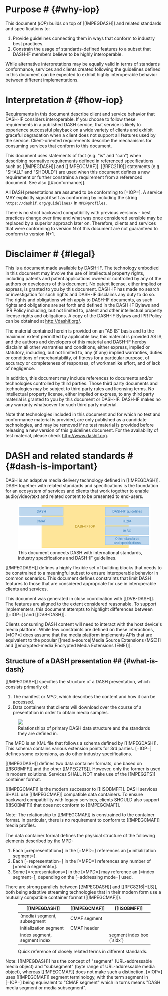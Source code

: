 # Purpose # {#why-iop}

This document (<dfn>IOP</dfn>) builds on top of [[!MPEGDASH]] and related standards and specifications to:

1. Provide guidelines connecting them in ways that conform to industry best practices.
1. Constrain the usage of standards-defined features to a subset that DASH-IF members believe to be highly interoperable.

While alternative interpretations may be equally valid in terms of standards conformance, services and clients created following the guidelines defined in this document can be expected to exhibit highly interoperable behavior between different implementations.

# Interpretation # {#how-iop}

Requirements in this document describe client and service behavior that DASH-IF considers interoperable. If you choose to follow these requirements in a published DASH service, that service is likely to experience successful playback on a wide variety of clients and exhibit graceful degradation when a client does not support all features used by the service. Client-oriented requirements describe the mechanisms for consuming services that conform to this document.

This document uses statements of fact (e.g. "is" and "can") when describing normative requirements defined in referenced specifications such as [[!MPEGDASH]] and [[!MPEGCMAF]]. [[!RFC2119]] statements (e.g. "SHALL" and "SHOULD") are used when this document defines a new requirement or further constrains a requirement from a referenced document. See also [[#conformance]].

All DASH presentations are assumed to be conforming to [=IOP=]. A service MAY explicitly signal itself as conforming by including the string `https://dashif.org/guidelines/` in `MPD@profiles`.

There is no strict backward compatibility with previous versions - best practices change over time and what was once considered sensible may be replaced by a superior approach later on. Therefore, clients and services that were conforming to version N of this document are not guaranteed to conform to version N+1.

# Disclaimer # {#legal}

This is a document made available by DASH-IF. The technology embodied in this document may involve the use of intellectual property rights, including patents and patent applications owned or controlled by any of the authors or developers of this document. No patent license, either implied or express, is granted to you by this document. DASH-IF has made no search or investigation for such rights and DASH-IF disclaims any duty to do so. The rights and obligations which apply to DASH-IF documents, as such rights and obligations are set forth and defined in the DASH-IF Bylaws and IPR Policy including, but not limited to, patent and other intellectual property license rights and obligations. A copy of the DASH-IF Bylaws and IPR Policy can be obtained at http://dashif.org/.

The material contained herein is provided on an "AS IS" basis and to the maximum extent permitted by applicable law, this material is provided AS IS, and the authors and developers of this material and DASH-IF hereby disclaim all other warranties and conditions, either express, implied or statutory, including, but not limited to, any (if any) implied warranties, duties or conditions of merchantability, of fitness for a particular purpose, of accuracy or completeness of responses, of workmanlike effort, and of lack of negligence.

In addition, this document may include references to documents and/or technologies controlled by third parties. Those third party documents and technologies may be subject to third party rules and licensing terms. No intellectual property license, either implied or express, to any third party material is granted to you by this document or DASH-IF. DASH-IF makes no any warranty whatsoever for such third party material.

Note that technologies included in this document and for which no test and conformance material is provided, are only published as a candidate technologies, and may be removed if no test material is provided before releasing a new version of this guidelines document. For the availability of test material, please check http://www.dashif.org.

# DASH and related standards # {#dash-is-important}

DASH is an adaptive media delivery technology defined in [[!MPEGDASH]]. DASH together with related standards and specifications is the foundation for an ecosystem of services and clients that work together to enable audio/video/text and related content to be presented to end-users.

<figure>
	<img src="Images/RoleOfIop.png" />
	<figcaption>This document connects DASH with international standards, industry specifications and DASH-IF guidelines.</figcaption>
</figure>

[[!MPEGDASH]] defines a highly flexible set of building blocks that needs to be constrained to a meaningful subset to ensure interoperable behavior in common scenarios. This document defines constraints that limit DASH features to those that are considered appropriate for use in interoperable clients and services.

This document was generated in close coordination with [[DVB-DASH]]. The features are aligned to the extent considered reasonable. To support implementers, this document attempts to highlight differences between [[=IOP=]] and [[DVB-DASH]].

Clients consuming DASH content will need to interact with the host device's media platform. While few constraints are defined on these interactions, [=IOP=] does assume that the media platform implements APIs that are equivalent to the popular [[media-source|Media Source Extensions (MSE)]] and [[encrypted-media|Encrypted Media Extensions (EME)]].

## Structure of a DASH presentation ## {#what-is-dash}

[[!MPEGDASH]] specifies the structure of a DASH presentation, which consists primarily of:

1. The manifest or <dfn>MPD</dfn>, which describes the content and how it can be accessed.
1. Data containers that clients will download over the course of a presentation in order to obtain media samples.

<figure>
	<img src="Diagrams/DashStructure.png" />
	<figcaption>Relationships of primary DASH data structure and the standards they are defined in.</figcaption>
</figure>

The MPD is an XML file that follows a schema defined by [[!MPEGDASH]]. This schema contains various extension points for 3rd parties. [=IOP=] defines some extensions, as do other industry specifications.

[[!MPEGDASH]] defines two data container formats, one based on [[!ISOBMFF]] and the other [[MPEG2TS]]. However, only the former is used in modern solutions. Services SHALL NOT make use of the [[MPEG2TS]] container format.

[[!MPEGCMAF]] is the modern successor to [[!ISOBMFF]]. DASH services SHALL use [[!MPEGCMAF]] compatible data containers. To ensure backward compatibility with legacy services, clients SHOULD also support [[!ISOBMFF]] that does not conform to [[!MPEGCMAF]].

Note: The relationship to [[!MPEGCMAF]] is constrained to the container format. In particular, there is no requirement to conform to [[!MPEGCMAF]] media profiles.

The data container format defines the physical structure of the following elements described by the MPD:

1. Each [=representation=] in the [=MPD=] references an [=initialization segment=].
1. Each [=representation=] in the [=MPD=] references any number of [=media segments=].
1. Some [=representations=] in the [=MPD=] may reference an [=index segment=], depending on the [=addressing mode=] used.

There are strong parallels between [[!MPEGDASH]] and [[RFC8216|HLS]], both being adaptive streaming technologies that in their modern form use a mutually compatible container format ([[!MPEGCMAF]]).

<figure id="cmaf-terms">
	<table class="data">
		<thead>
			<tr>
				<th>[[!MPEGDASH]]
				<th>[[!MPEGCMAF]]
				<th>[[!ISOBMFF]]
		<tbody>
			<tr>
				<td>(media) segment, subsegment
				<td>CMAF segment
				<td>
			<tr>
				<td>initialization segment
				<td>CMAF header
				<td>
			<tr>
				<td>index segment, segment index
				<td>
				<td>segment index box (`sidx`)
	</table>
	<figcaption>Quick reference of closely related terms in different standards.</figcaption>
</figure>

Note: [[!MPEGDASH]] has the concept of "segment" (URL-addressable media object) and "subsegment" (byte range of URL-addressable media object), whereas [[!MPEGCMAF]] does not make such a distinction. [=IOP=] uses [[!MPEGCMAF]] segment terminology, with the term segment in [=IOP=] being equivalent to "CMAF segment" which in turns means "DASH media segment or media subsegment".